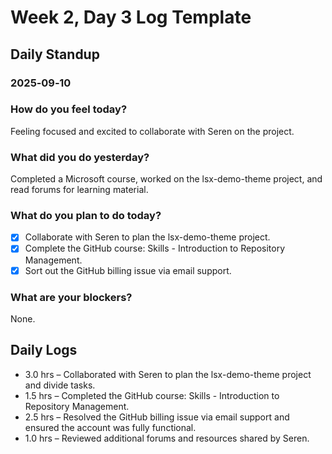 # Week 2, Day 3 Log Template

## Daily Standup
### 2025‑09‑10

### How do you feel today?
Feeling focused and excited to collaborate with Seren on the project.

### What did you do yesterday?
Completed a Microsoft course, worked on the lsx-demo-theme project, and read forums for learning material.

### What do you plan to do today?
- [x] Collaborate with Seren to plan the lsx-demo-theme project.
- [x] Complete the GitHub course: Skills - Introduction to Repository Management.
- [x] Sort out the GitHub billing issue via email support.

### What are your blockers?
None.

## Daily Logs
- 3.0 hrs – Collaborated with Seren to plan the lsx-demo-theme project and divide tasks.
- 1.5 hrs – Completed the GitHub course: Skills - Introduction to Repository Management.
- 2.5 hrs – Resolved the GitHub billing issue via email support and ensured the account was fully functional.
- 1.0 hrs – Reviewed additional forums and resources shared by Seren.